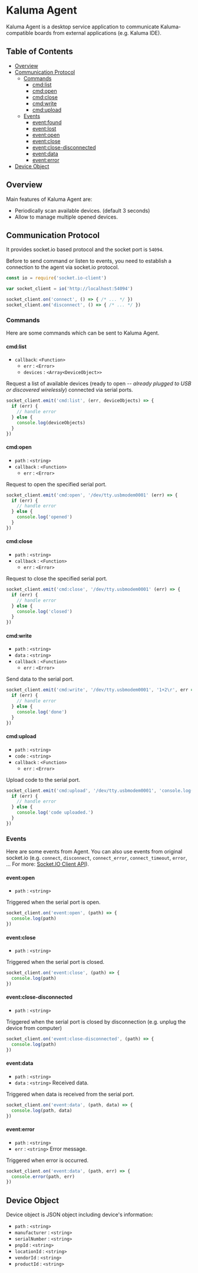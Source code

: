 # Kaluma Agent

Kaluma Agent is a desktop service application to communicate Kaluma-compatible boards from external applications (e.g. Kaluma IDE).

## Table of Contents

* [Overview](#overview)
* [Communication Protocol](#communication-protocol)
  * [Commands](#commands)
    * [cmd:list](#cmdlist)
    * [cmd:open](#cmdopen)
    * [cmd:close](#cmdclose)
    * [cmd:write](#cmdwrite)
    * [cmd:upload](#cmdupload)
  * [Events](#events)
    * [event:found](#eventfound)
    * [event:lost](#eventlost)
    * [event:open](#eventopen)
    * [event:close](#eventclose)
    * [event:close-disconnected](#eventclose-disconnected)    
    * [event:data](#eventdata)
    * [event:error](#eventerror)
* [Device Object](#device-object)

## Overview

Main features of Kaluma Agent are:

* Periodically scan available devices. (default 3 seconds)
* Allow to manage multiple opened devices.

## Communication Protocol

It provides socket.io based protocol and the socket port is `54094`.

Before to send command or listen to events, you need to establish a connection to the agent via socket.io protocol.

```js
const io = require('socket.io-client')

var socket_client = io('http://localhost:54094')

socket_client.on('connect', () => { /* ... */ })
socket_client.on('disconnect', () => { /* ... */ })
```

### Commands

Here are some commands which can be sent to Kaluma Agent.

#### cmd:list

* `callback`: `<Function>`
  * `err` : `<Error>`
  * `devices` : `<Array<DeviceObject>>`

Request a list of available devices (ready to open -- _already plugged to USB or discovered wirelessly_) connected via serial ports.

```js
socket_client.emit('cmd:list', (err, deviceObjects) => {
  if (err) {
    // handle error
  } else {
    console.log(deviceObjects)
  }
})
```

#### cmd:open

* `path` : `<string>`
* `callback` : `<Function>`
  * `err` : `<Error>`

Request to open the specified serial port.

```js
socket_client.emit('cmd:open', '/dev/tty.usbmodem0001' (err) => {
  if (err) {
    // handle error
  } else {
    console.log('opened')
  }
})
```

#### cmd:close

* `path` : `<string>`
* `callback` : `<Function>`
  * `err` : `<Error>`

Request to close the specified serial port.

```js
socket_client.emit('cmd:close', '/dev/tty.usbmodem0001' (err) => {
  if (err) {
    // handle error
  } else {
    console.log('closed')
  }
})
```

#### cmd:write

* `path` : `<string>`
* `data` : `<string>`
* `callback` : `<Function>`
  * `err` : `<Error>`

Send data to the serial port.

```js
socket_client.emit('cmd:write', '/dev/tty.usbmodem0001', '1+2\r', err => {
  if (err) {
    // handle error
  } else {
    console.log('done')
  }
})
```

#### cmd:upload

* `path` : `<string>`
* `code` : `<string>`
* `callback` : `<Function>`
  * `err` : `<Error>`

Upload code to the serial port.

```js
socket_client.emit('cmd:upload', '/dev/tty.usbmodem0001', 'console.log("hello,world!")', (err) => {
  if (err) {
    // handle error
  } else {
    console.log('code uploaded.')
  }
})
```

### Events

Here are some events from Agent. You can also use events from original socket.io (e.g. `connect`, `disconnect`, `connect_error`, `connect_timeout`, `error`, ... For more: [Socket.IO Client API](https://socket.io/docs/client-api/)).

#### event:open

* `path` : `<string>`

Triggered when the serial port is open.

```js
socket_client.on('event:open', (path) => {
  console.log(path)
})
```

#### event:close

* `path` : `<string>`

Triggered when the serial port is closed.

```js
socket_client.on('event:close', (path) => {
  console.log(path)
})
```

#### event:close-disconnected

* `path` : `<string>`

Triggered when the serial port is closed by disconnection (e.g. unplug the device from computer)

```js
socket_client.on('event:close-disconnected', (path) => {
  console.log(path)
})
```

#### event:data

* `path` : `<string>`
* `data` : `<string>` Received data.

Triggered when data is received from the serial port.

```js
socket_client.on('event:data', (path, data) => {
  console.log(path, data)
})
```

#### event:error

* `path` : `<string>`
* `err` : `<string>` Error message.

Triggered when error is occurred.

```js
socket_client.on('event:data', (path, err) => {
  console.error(path, err)
})
```

## Device Object

Device object is JSON object including device's information:

* `path` : `<string>`
* `manufacturer` : `<string>`
* `serialNumber` : `<string>`
* `pnpId` : `<string>`
* `locationId` : `<string>`
* `vendorId` : `<string>`
* `productId` : `<string>`
